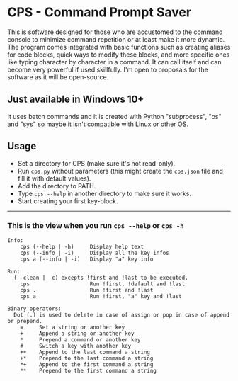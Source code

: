 # CPS - Command Prompt Saver
This is software designed for those who are accustomed to the command console to minimize command repetition or at least make it more dynamic. The program comes integrated with basic functions such as creating aliases for code blocks, quick ways to modify these blocks, and more specific ones like typing character by character in a command. It can call itself and can become very powerful if used skillfully. I'm open to proposals for the software as it will be open-source.
## Just available in Windows 10+
It uses batch commands and it is created with Python "subprocess", "os" and "sys" so maybe it isn't compatible with Linux or other OS. 

## Usage
- Set a directory for CPS (make sure it's not read-only).
- Run `cps.py` without parameters (this might create the `cps.json` file and fill it with default values).
- Add the directory to PATH.
- Type `cps --help` in another directory to make sure it works.
- Start creating your first key-block.
- - -
### This is the view when you run `cps --help` or `cps -h`
```
Info:
    cps (--help | -h)     Display help text
    cps (--info | -i)     Display all the key infos
    cps a (--info | -i)   Display "a" key info

Run:
  (--clean | -c) excepts !first and !last to be executed.
    cps                   Run !first, !default and !last
    cps .                 Run !first and !last
    cps a                 Run !first, "a" key and !last

Binary operators:
  Dot (.) is used to delete in case of assign or pop in case of append or prepend.
    =     Set a string or another key
    +     Append a string or another key
    *     Prepend a command or another key
    #     Switch a key with another key
    ++    Append to the last command a string
    +*    Prepend to the last command a string
    *+    Append to the first command a string
    **    Prepend to the first command a string
```